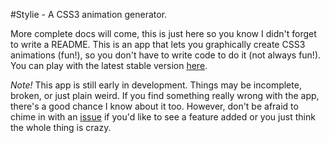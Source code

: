 #Stylie - A CSS3 animation generator.

More complete docs will come, this is just here so you know I didn't forget to write a README.  This is an app that lets you graphically create CSS3 animations (fun!), so you don't have to write code to do it (not always fun!).  You can play with the latest stable version [here](http://jeremyckahn.github.com/stylie/).

*Note!*  This app is still early in development.  Things may be incomplete, broken, or just plain weird.  If you find something really wrong with the app, there's a good chance I know about it too.  However, don't be afraid to chime in with an [issue](https://github.com/jeremyckahn/stylie/issues) if you'd like to see a feature added or you just think the whole thing is crazy.
